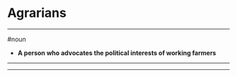 # Agrarians
---
#noun
- **A person who advocates the political interests of working farmers**
---
---
